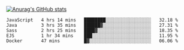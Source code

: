 [![Anurag's GitHub stats](https://github-readme-stats.vercel.app/api?username=sebasphere&count_private=true&theme=tokyonight)](https://github.com/anuraghazra/github-readme-stats)

<!--START_SECTION:waka-->
```text
JavaScript   4 hrs 14 mins   ████████░░░░░░░░░░░░░░░░░   32.18 % 
Java         3 hrs 35 mins   ██████▓░░░░░░░░░░░░░░░░░░   27.31 % 
Sass         2 hrs 25 mins   ████▓░░░░░░░░░░░░░░░░░░░░   18.35 % 
EJS          1 hr 34 mins    ███░░░░░░░░░░░░░░░░░░░░░░   11.95 % 
Docker       47 mins         █▓░░░░░░░░░░░░░░░░░░░░░░░   06.06 % 
```
<!--END_SECTION:waka-->
